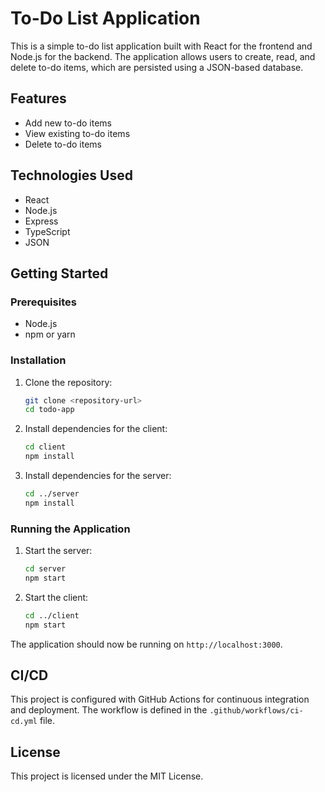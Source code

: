 # To-Do List Application

This is a simple to-do list application built with React for the frontend and Node.js for the backend. The application allows users to create, read, and delete to-do items, which are persisted using a JSON-based database.

## Features

- Add new to-do items
- View existing to-do items
- Delete to-do items

## Technologies Used

- React
- Node.js
- Express
- TypeScript
- JSON

## Getting Started

### Prerequisites

- Node.js
- npm or yarn

### Installation

1. Clone the repository:
   ```bash
   git clone <repository-url>
   cd todo-app
   ```

2. Install dependencies for the client:
   ```bash
   cd client
   npm install
   ```

3. Install dependencies for the server:
   ```bash
   cd ../server
   npm install
   ```

### Running the Application

1. Start the server:
   ```bash
   cd server
   npm start
   ```

2. Start the client:
   ```bash
   cd ../client
   npm start
   ```

The application should now be running on `http://localhost:3000`.

## CI/CD

This project is configured with GitHub Actions for continuous integration and deployment. The workflow is defined in the `.github/workflows/ci-cd.yml` file.

## License

This project is licensed under the MIT License.
